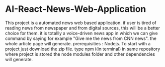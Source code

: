 # AI-React-News-Web-Application
This project is a automated news web based application. if user is tired of reading news from newspaper and from digital sources, this will be a better choice for them. it is totallly a voice-driven news app in which we can give command by saying for example "Give me the news from CNN news". the whole article page will generate.
prerequisities : Nodejs.
To start with a project just download the zip file. type npm i(in terminal) in same repository where project is stored the node modules folder and other dependencies will generate.
